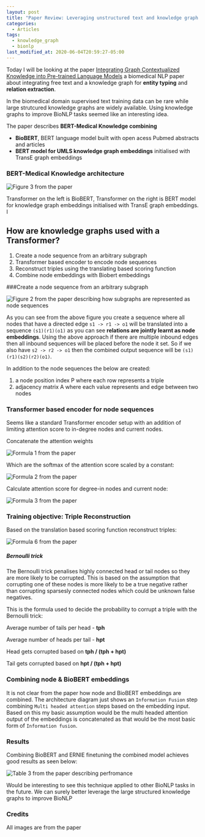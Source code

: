 ```yaml
---
layout: post
title: "Paper Review: Leveraging unstructured text and knowledge graph embeddings for BioNLP"
categories:
  - Articles
tags:
  - knowledge_graph
  - bionlp
last_modified_at: 2020-06-04T20:59:27-05:00
---
```


Today I will be looking at the paper [Integrating Graph Contextualized Knowledge into Pre-trained Language Models](https://arxiv.org/abs/1912.00147) a biomedical NLP paper about integrating free text and a knowledge graph for **entity typing** and **relation extraction**.

In the biomedical domain supervised text training data can be rare while large strutcured knowledge graphs are widely available. Using knowledge graphs to improve BioNLP tasks seemed like an interesting idea.

The paper describes **BERT-Medical Knowledge combining**

- **BioBERT**, BERT language model built with open acess Pubmed abstracts and articles
- **BERT model for UMLS knowledge graph embeddings** initialised with TransE graph embeddings

### BERT-Medical Knowledge architecture

![Figure 3 from the paper](/assets/bert_mk_model_overview.png)

Transformer on the left is BioBERT, Transformer on the right is BERT model for knowledge graph embeddings initialised with TransE graph embeddings. I

## How are knowledge graphs used with a Transformer?

1. Create a node sequence from an arbitrary subgraph
2. Transformer based encoder to encode node sequences
3. Reconstruct triples using the translating based scoring function
4. Combine node embeddings with Biobert embeddings

###Create a node sequence from an arbitrary subgraph

![Figure 2 from the paper describing how subgraphs are represented as node sequences](/assets/subgraph_to_node_sequence.png)

As you can see from the above figure you create a sequence where all nodes that have a directed edge `s1 -> r1 -> o1` will be translated into a sequence `(s1)(r1)(o1)` as you can see **relations are jointly learnt as node embeddings**. Using the above approach if there are multiple inbound edges then all inbound sequences will be placed before the node it set. So if we also have `s2 -> r2 -> o1` then the combined output sequence will be `(s1)(r1)(s2)(r2)(o1)`.

In addition to the node sequences the below are created:

1. a node position index P where each row represents a triple
2. adjacency matrix A where each value represents and edge between two nodes

### Transformer based encoder for node sequences

Seems like a standard Transformer encoder setup with an addition of limiting attention score to in-degree nodes and current nodes.

Concatenate the attention weights

![Formula 1 from the paper](/assets/kg_embeddings_transformer_fomula1.png)

Which are the softmax of the attention score scaled by a constant:

![Formula 2 from the paper](/assets/kg_embeddings_transformer_fomula2.png)

Calculate attention score for degree-in nodes and current node:

![Formula 3 from the paper](/assets/kg_embeddings_transformer_fomula3.png)

### Training objective: Triple Reconstruction

Based on the translation based scoring function reconstruct triples:

![Formula 6 from the paper](/assets/triple_restoration.png)

##### Bernoulli trick

The Bernoulli trick penalises highly connected head or tail nodes so they are more likely to be corrupted. This is based on the assumption that corrupting one of these nodes is more likely to be a true negative rather than corrupting sparsesly connected nodes which could be unknown false negatives.

This is the formula used to decide the probability to corrupt a triple with the Bernoulli trick:

Average number of tails per head - **tph**

Average number of heads per tail - **hpt**

Head gets corrupted based on **tph / (tph + hpt)**

Tail gets corrupted based on **hpt / (tph + hpt)**

### Combining node & BioBERT embeddings

It is not clear from the paper how node and BioBERT embeddings are combined. The architecture diagram just shows an `Information Fusion` step combining `Multi headed attention` steps based on the embedding input. Based on this my basic assumption would be the multi headed attention output of the embeddings is concatenated as that would be the most basic form of `Information fusion`.

### Results

Combining BioBERT and ERNIE finetuning the combined model achieves good results as seen below:

![Table 3 from the paper describing perfromance](/assets/rel_extraction_and_entity_typing.png)

Would be interesting to see this technique applied to other BioNLP tasks in the future. We can surely better leverage the large structured knowledge graphs to improve BioNLP

### Credits

All images are from the paper
